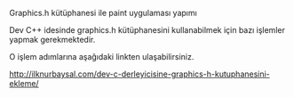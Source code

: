 Graphics.h kütüphanesi ile paint uygulaması yapımı

Dev C++ idesinde graphics.h kütüphanesini kullanabilmek için bazı işlemler yapmak gerekmektedir.

O işlem adımlarına aşağıdaki linkten ulaşabilirsiniz.

http://ilknurbaysal.com/dev-c-derleyicisine-graphics-h-kutuphanesini-ekleme/
